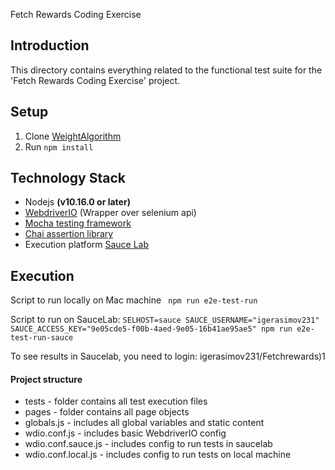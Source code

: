 Fetch Rewards Coding Exercise
## Introduction

This directory contains everything related to the functional test suite for the
'Fetch Rewards Coding Exercise' project.

## Setup

1. Clone [WeightAlgorithm](https://github.com/igerasimov23/WeightAlgorithm)
2. Run `npm install`

## Technology Stack

- Nodejs **(v10.16.0 or later)**
- [WebdriverIO](http://webdriver.io//) (Wrapper over selenium api)
- [Mocha testing framework](https://github.com/webdriverio/wdio-mocha-framework)
- [Chai assertion library](http://www.chaijs.com/)
- Execution platform [Sauce Lab](https://saucelabs.com/)


## Execution

Script to run locally on Mac machine
` npm run e2e-test-run`

Script to run on SauceLab:
`SELHOST=sauce SAUCE_USERNAME="igerasimov231" SAUCE_ACCESS_KEY="9e05cde5-f00b-4aed-9e05-16b41ae95ae5" npm run e2e-test-run-sauce`

To see results in Saucelab, you need to login: igerasimov231/Fetchrewards)1


#### Project structure
- tests - folder contains all test execution files
- pages - folder contains all page objects
- globals.js - includes all global variables and static content
- wdio.conf.js - includes basic WebdriverIO config
- wdio.conf.sauce.js - includes config to run tests in saucelab
- wdio.conf.local.js - includes config to run tests on local machine
